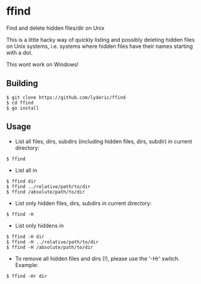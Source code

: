 # ffind
Find and delete hidden files/dir on Unix

This is a little hacky way of quickly listing and possibly deleting hidden files on Unix systems, i.e. systems where hidden files have their names starting with a dot.

This wont work on Windows!

## Building

```
$ git clone https://github.com/lyderic/ffind
$ cd ffind
$ go install
```

## Usage

- List all files, dirs, subdirs (including hidden files, dirs, subdir) in current directory:

```
$ ffind
```

- List all in <dir>

```
$ ffind dir
$ ffind ../relative/path/to/dir
$ ffind /absolute/path/to/dir
```

- List only hidden files, dirs, subdirs in current directory:

```
$ ffind -H
```

- List only hiddens in <dir>

```
$ ffind -H dir
$ ffind -H ../relative/path/to/dir
$ ffind -H /absolute/path/to/dir
```

- To remove all hidden files and dirs (!), please use the '-Hr' switch. Example:

```
$ ffind -Hr dir
```
